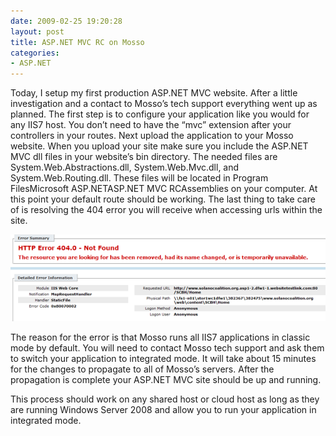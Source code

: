 ```yaml
---
date: 2009-02-25 19:20:28
layout: post
title: ASP.NET MVC RC on Mosso
categories:
- ASP.NET
---
```


Today, I setup my first production ASP.NET MVC website. After a little investigation and a contact to Mosso’s tech support everything went up as planned. The first step is to configure your application like you would for any IIS7 host. You don’t need to have the “mvc” extension after your controllers in your routes. Next upload the application to your Mosso website. When you upload your site make sure you include the ASP.NET MVC dll files in your website’s bin directory. The needed files are System.Web.Abstractions.dll, System.Web.Mvc.dll, and System.Web.Routing.dll. These files will be located in Program FilesMicrosoft ASP.NETASP.NET MVC RCAssemblies on your computer. At this point your default route should be working. The last thing to take care of is resolving the 404 error you will receive when accessing urls within the site.

[![image](/images/2009/02/image-thumb.png)](/images/2009/02/image.png)

The reason for the error is that Mosso runs all IIS7 applications in classic mode by default. You will need to contact Mosso tech support and ask them to switch your application to integrated mode. It will take about 15 minutes for the changes to propagate to all of Mosso’s servers. After the propagation is complete your ASP.NET MVC site should be up and running.

This process should work on any shared host or cloud host as long as they are running Windows Server 2008 and allow you to run your application in integrated mode.
